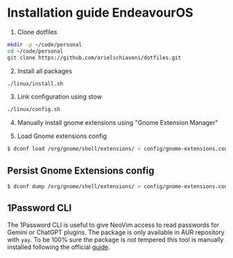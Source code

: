 # Installation guide EndeavourOS

1. Clone dotfiles

```bash
mkdir -p ~/code/personal
cd ~/code/personal
git clone https://github.com/arielschiavoni/dotfiles.git
```

2. Install all packages

```bash
./linux/install.sh
```

3. Link configuration using stow

```bash
./linux/config.sh
```

4. Manually install gnome extensions using "Gnome Extension Manager"

5. Load Gnome extensions config

```bash
$ dconf load /org/gnome/shell/extensions/ < config/gnome-extensions.conf
```

## Persist Gnome Extensions config

```bash
$ dconf dump /org/gnome/shell/extensions/ > config/gnome-extensions.conf
```

## 1Password CLI

The 1Password CLI is useful to give NeoVim access to read passwords for Gemini or ChatGPT plugins.
The package is only available in AUR repository with `yay`. To be 100% sure the package is not tempered this tool is manually
installed following the official [guide](https://developer.1password.com/docs/cli/get-started/).
